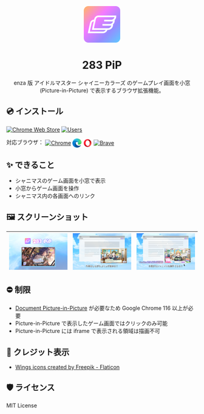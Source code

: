 <p align="center"><img src="public/icons/96.png" alt="283 PiP のアイコン"></p>
<h1 align="center">283 PiP</h1>

<p align="center">
enza 版 アイドルマスター シャイニーカラーズ のゲームプレイ画面を小窓 (Picture-in-Picture) で表示するブラウザ拡張機能。
</p>

## 💿 インストール

[link-chrome]: https://chromewebstore.google.com/detail/gjpjhdmdbkiabejljimbnjdpmfdonpjb 'Chrome Web Store'

[<img src="https://img.shields.io/chrome-web-store/v/gjpjhdmdbkiabejljimbnjdpmfdonpjb?style=for-the-badge&logo=Google%20Chrome&logoColor=ffffff&label=Chrome%20Web%20Store&color=4285F4" alt="Chrome Web Store" valign="middle">][link-chrome]
[<img src="https://img.shields.io/chrome-web-store/users/gjpjhdmdbkiabejljimbnjdpmfdonpjb?style=for-the-badge" alt="Users" valign="middle">][link-chrome]

対応ブラウザ：
[<img src="https://raw.githubusercontent.com/alrra/browser-logos/90fdf03c/src/chrome/chrome.svg" width="24" alt="Chrome" valign="middle">][link-chrome]
[<img src="https://raw.githubusercontent.com/alrra/browser-logos/90fdf03c/src/edge/edge.svg" width="24" alt="Edge" valign="middle">][link-chrome]
[<img src="https://raw.githubusercontent.com/alrra/browser-logos/90fdf03c/src/opera/opera.svg" width="24" alt="Opera" valign="middle">][link-chrome]
[<img src="https://raw.githubusercontent.com/alrra/browser-logos/90fdf03c/src/brave/brave.svg" width="24" alt="Brave" valign="middle">][link-chrome]

## :sparkles: できること

- シャニマスのゲーム画面を小窓で表示
- 小窓からゲーム画面を操作
- シャニマス内の各画面へのリンク

## 🖼️ スクリーンショット

| ![](media/screenshot-cover.png) | ![](media/screenshot-pip.png) | ![](media/screenshot-v2.png) |
| --- | --- | --- |

## ⛔️ 制限

- [Document Picture-in-Picture](https://developer.mozilla.org/en-US/docs/Web/API/Document_Picture-in-Picture_API) が必要なため Google Chrome 116 以上が必要
- Picture-in-Picture で表示したゲーム画面ではクリックのみ可能
- Picture-in-Picture には iframe で表示される領域は描画不可

## 🪪 クレジット表示

- [Wings icons created by Freepik - Flaticon](https://www.flaticon.com/free-icons/wings)

## 🛡️ ライセンス

MIT License